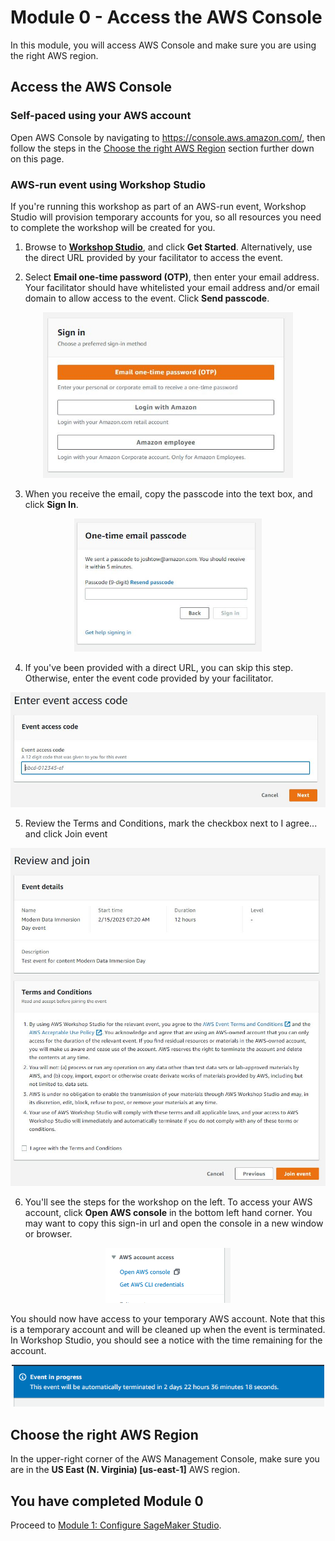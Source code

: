 # Module 0 - Access the AWS Console

In this module, you will access AWS Console and make sure you are using the right AWS region.

## Access the AWS Console

### Self-paced using your AWS account
Open AWS Console by navigating to <a href="https://console.aws.amazon.com/" target="_blank">https://console.aws.amazon.com/</a>, then follow the steps in the [Choose the right AWS Region](#choose-the-right-aws-region) section further down on this page. 

### AWS-run event using Workshop Studio
If you're running this workshop as part of an AWS-run event, Workshop Studio will provision temporary accounts for you, so all resources you need to complete the workshop will be created for you.

1. Browse to [**Workshop Studio**](https://catalog.us-east-1.prod.workshops.aws/), and click **Get Started**. Alternatively, use the direct URL provided by your facilitator to access the event.

2. Select **Email one-time password (OTP)**, then enter your email address. Your facilitator should have whitelisted your email address and/or email domain to allow access to the event. Click **Send passcode**.
<p align="center">
	<img src="./images/ws_signin.jpeg" alt="Event Engine login" width="400px" />
</p>

3. When you receive the email, copy the passcode into the text box, and click **Sign In**.

<p align="center">
	<img src="./images/ws_otp.jpeg" alt="Event Engine login" width="300px" />
</p>

4. If you've been provided with a direct URL, you can skip this step. Otherwise, enter the event code provided by your facilitator.

<p align="center">
	<img src="./images/ws_code.jpeg" alt="Event Engine login" width="600px" />
</p>

5. Review the Terms and Conditions, mark the checkbox next to I agree... and click Join event

<p align="center">
	<img src="./images/ws_review.jpeg" alt="Event Engine login" width="600px" />
</p>

6. You'll see the steps for the workshop on the left. To access your AWS account, click **Open AWS console** in the bottom left hand corner. You may want to copy this sign-in url and open the console in a new window or browser.

<p align="center">
	<img src="images/ws_accountaccess.png" alt="Event Engine login" width="200px" />
</p>

You should now have access to your temporary AWS account. Note that this is a temporary account and will be cleaned up when the event is terminated. In Workshop Studio, you should see a notice with the time remaining for the account.

<p align="center">
	<img src="images/ws_eventtimer.png" alt="Event Engine login" width="500px" />
</p>

## Choose the right AWS Region

In the upper-right corner of the AWS Management Console, make sure you are in the **US East (N. Virginia) [us-east-1]** AWS region.

## You have completed Module 0
Proceed to [Module 1:  Configure SageMaker Studio](../01_configure_sagemaker_studio/README.md).
